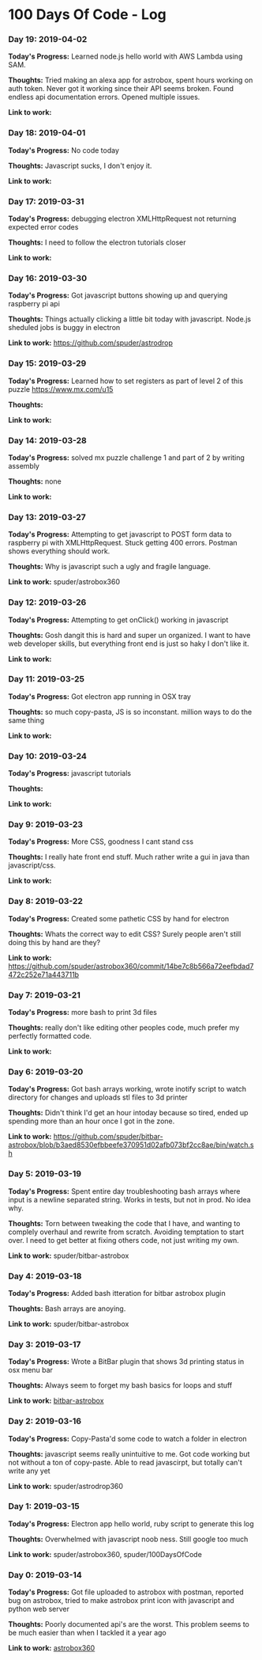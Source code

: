 # 100 Days Of Code - Log

### Day 19: 2019-04-02

**Today's Progress:** Learned node.js hello world with AWS Lambda using SAM.

**Thoughts:** Tried making an alexa app for astrobox, spent hours working on auth token. Never got it working since their API seems broken. Found endless api documentation errors. Opened multiple issues.

**Link to work:** 

### Day 18: 2019-04-01

**Today's Progress:** No code today

**Thoughts:** Javascript sucks, I don't enjoy it.

**Link to work:** 

### Day 17: 2019-03-31

**Today's Progress:** debugging electron XMLHttpRequest not returning expected error codes

**Thoughts:** I need to follow the electron tutorials closer

**Link to work:** 

### Day 16: 2019-03-30

**Today's Progress:** Got javascript buttons showing up and querying raspberry pi api

**Thoughts:** Things actually clicking a little bit today with javascript. Node.js sheduled jobs is buggy in electron

**Link to work:** https://github.com/spuder/astrodrop

### Day 15: 2019-03-29

**Today's Progress:** Learned how to set registers as part of level 2 of this puzzle https://www.mx.com/u15

**Thoughts:** 

**Link to work:** 

### Day 14: 2019-03-28

**Today's Progress:** solved mx puzzle challenge 1 and part of 2 by writing assembly

**Thoughts:** none

**Link to work:** 

### Day 13: 2019-03-27

**Today's Progress:** Attempting to get javascript to POST form data to raspberry pi with XMLHttpRequest. Stuck getting 400 errors. Postman shows everything should work.

**Thoughts:** Why is javascript such a ugly and fragile language.

**Link to work:** spuder/astrobox360

### Day 12: 2019-03-26

**Today's Progress:** Attempting to get onClick() working in javascript

**Thoughts:** Gosh dangit this is hard and super un organized. I want to have web developer skills, but everything front end is just so haky I don't like it.

**Link to work:** 

### Day 11: 2019-03-25

**Today's Progress:** Got electron app running in OSX tray

**Thoughts:** so much copy-pasta, JS is so inconstant. million ways to do the same thing

**Link to work:** 

### Day 10: 2019-03-24

**Today's Progress:** javascript tutorials

**Thoughts:** 

**Link to work:** 

### Day 9: 2019-03-23

**Today's Progress:** More CSS, goodness I cant stand css

**Thoughts:** I really hate front end stuff. Much rather write a gui in java than javascript/css.

**Link to work:** 

### Day 8: 2019-03-22

**Today's Progress:** Created some pathetic CSS by hand for electron

**Thoughts:** Whats the correct way to edit CSS? Surely people aren't still doing this by hand are they?

**Link to work:** https://github.com/spuder/astrobox360/commit/14be7c8b566a72eefbdad7472c252e71a443711b

### Day 7: 2019-03-21

**Today's Progress:** more bash to print 3d files

**Thoughts:** really don't like editing other peoples code, much prefer my perfectly formatted code.

**Link to work:** 

### Day 6: 2019-03-20

**Today's Progress:** Got bash arrays working, wrote inotify script to watch directory for changes and uploads stl files to 3d printer

**Thoughts:** Didn't think I'd get an hour intoday because so tired, ended up spending more than an hour once I got in the zone.

**Link to work:** https://github.com/spuder/bitbar-astrobox/blob/b3aed8530efbbeefe370951d02afb073bf2cc8ae/bin/watch.sh

### Day 5: 2019-03-19

**Today's Progress:** Spent entire day troubleshooting bash arrays where input is a newline separated string. Works in tests, but not in prod. No idea why.

**Thoughts:** Torn between tweaking the code that I have, and wanting to complely overhaul and rewrite from scratch. Avoiding temptation to start over. I need to get better at fixing others code, not just writing my own.

**Link to work:** spuder/bitbar-astrobox

### Day 4: 2019-03-18

**Today's Progress:** Added bash itteration for bitbar astrobox plugin

**Thoughts:** Bash arrays are anoying.

**Link to work:** spuder/bitbar-astrobox

### Day 3: 2019-03-17

**Today's Progress:** Wrote a BitBar plugin that shows 3d printing status in osx menu bar

**Thoughts:** Always seem to forget my bash basics for loops and stuff

**Link to work:** [bitbar-astrobox](https://github.com/spuder/bitbar-astrobox)

### Day 2: 2019-03-16

**Today's Progress:** Copy-Pasta'd some code to watch a folder in electron

**Thoughts:** javascript seems really unintuitive to me. Got code working but not without a ton of copy-paste. Able to read javascirpt, but totally can't write any yet

**Link to work:** spuder/astrodrop360

### Day 1: 2019-03-15

**Today's Progress:** Electron app hello world, ruby script to generate this log

**Thoughts:** Overwhelmed with javascript noob ness. Still google too much

**Link to work:** spuder/astrobox360, spuder/100DaysOfCode

### Day 0: 2019-03-14

**Today's Progress:** Got file uploaded to astrobox with postman, reported bug on astrobox, tried to make astrobox print icon with javascript and python web server

**Thoughts:**
Poorly documented api's are the worst. This problem seems to be much easier than when I tackled it a year ago

**Link to work:** [astrobox360](https://github.com/spuder/astrobox360)
